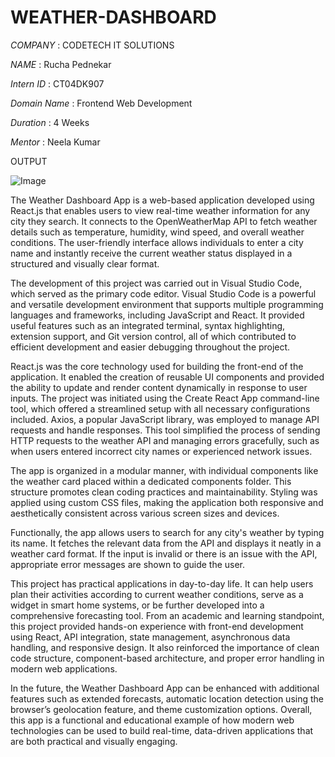 # WEATHER-DASHBOARD

*COMPANY* : CODETECH IT SOLUTIONS

*NAME* : Rucha Pednekar

*Intern ID* : CT04DK907

*Domain Name* : Frontend Web Development

*Duration* : 4 Weeks

*Mentor* : Neela Kumar

OUTPUT

![Image](https://github.com/user-attachments/assets/1e2423ae-e6d0-4913-a855-c4c9c350f76c)

The Weather Dashboard App is a web-based application developed using React.js that enables users to view real-time weather information for any city they search. It connects to the OpenWeatherMap API to fetch weather details such as temperature, humidity, wind speed, and overall weather conditions. The user-friendly interface allows individuals to enter a city name and instantly receive the current weather status displayed in a structured and visually clear format.

The development of this project was carried out in Visual Studio Code, which served as the primary code editor. Visual Studio Code is a powerful and versatile development environment that supports multiple programming languages and frameworks, including JavaScript and React. It provided useful features such as an integrated terminal, syntax highlighting, extension support, and Git version control, all of which contributed to efficient development and easier debugging throughout the project.

React.js was the core technology used for building the front-end of the application. It enabled the creation of reusable UI components and provided the ability to update and render content dynamically in response to user inputs. The project was initiated using the Create React App command-line tool, which offered a streamlined setup with all necessary configurations included. Axios, a popular JavaScript library, was employed to manage API requests and handle responses. This tool simplified the process of sending HTTP requests to the weather API and managing errors gracefully, such as when users entered incorrect city names or experienced network issues.

The app is organized in a modular manner, with individual components like the weather card placed within a dedicated components folder. This structure promotes clean coding practices and maintainability. Styling was applied using custom CSS files, making the application both responsive and aesthetically consistent across various screen sizes and devices.

Functionally, the app allows users to search for any city's weather by typing its name. It fetches the relevant data from the API and displays it neatly in a weather card format. If the input is invalid or there is an issue with the API, appropriate error messages are shown to guide the user.

This project has practical applications in day-to-day life. It can help users plan their activities according to current weather conditions, serve as a widget in smart home systems, or be further developed into a comprehensive forecasting tool. From an academic and learning standpoint, this project provided hands-on experience with front-end development using React, API integration, state management, asynchronous data handling, and responsive design. It also reinforced the importance of clean code structure, component-based architecture, and proper error handling in modern web applications.

In the future, the Weather Dashboard App can be enhanced with additional features such as extended forecasts, automatic location detection using the browser’s geolocation feature, and theme customization options. Overall, this app is a functional and educational example of how modern web technologies can be used to build real-time, data-driven applications that are both practical and visually engaging.
